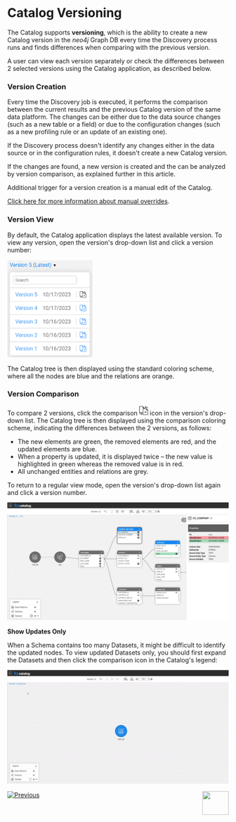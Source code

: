 <web>

# Catalog Versioning

The Catalog supports **versioning**, which is the ability to create a new Catalog version in the *neo4j* Graph DB every time the Discovery process runs and finds differences when comparing with the previous version.

A user can view each version separately or check the differences between 2 selected versions using the Catalog application, as described below.

### Version Creation

Every time the Discovery job is executed, it performs the comparison between the current results and the previous Catalog version of the same data platform. The changes can be either due to the data source changes (such as a new table or a field) or due to the configuration changes (such as a new profiling rule or an update of an existing one). 

If the Discovery process doesn't identify any changes either in the data source or in the configuration rules, it doesn't create a new Catalog version.

If the changes are found, a new version is created and the can be analyzed by version comparison, as explained further in this article. 

Additional trigger for a version creation is a manual edit of the Catalog. 

[Click here for more information about manual overrides](07_manual_overrides.md).

### Version View

By default, the Catalog application displays the latest available version. To view any version, open the version's drop-down list and click a version number: 

<img src="images/versions.png" style="zoom:75%;" />

The Catalog tree is then displayed using the standard coloring scheme, where all the nodes are blue and the relations are orange. 

### Version Comparison

To compare 2 versions, click the comparison <img src="images/compare.png" style="zoom:75%;" /> icon in the version's drop-down list. The Catalog tree is then displayed using the comparison coloring scheme, indicating the differences between the 2 versions, as follows:

* The new elements are green, the removed elements are red, and the updated elements are blue.
* When a property is updated, it is displayed twice – the new value is highlighted in green whereas the removed value is in red.
* All unchanged entities and relations are grey.

To return to a regular view mode, open the version's drop-down list again and click a version number.

<img src="images/compare_versions.png" style="zoom:67%;" />

**Show Updates Only**

When a Schema contains too many Datasets, it might be difficult to identify the updated nodes. To view updated Datasets only, you should first expand the Datasets and then click the comparison icon in the Catalog's legend:

<img src="images/data_platform_diff.gif"  />



[![Previous](/articles/images/Previous.png)](05_catalog_app.md)[<img align="right" width="60" height="54" src="/articles/images/Next.png">](07_manual_overrides.md) 

</web>

